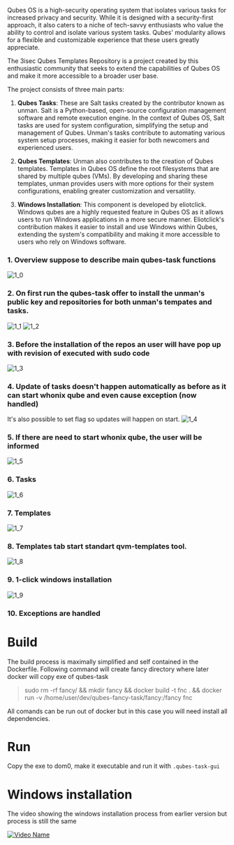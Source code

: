 Qubes OS is a high-security operating system that isolates various tasks for
increased privacy and security. While it is designed with a security-first
approach, it also caters to a niche of tech-savvy enthusiasts who value the
ability to control and isolate various system tasks. Qubes' modularity allows
for a flexible and customizable experience that these users greatly appreciate.

The 3isec Qubes Templates Repository is a project created by this enthusiastic
community that seeks to extend the capabilities of Qubes OS and make it more
accessible to a broader user base.

The project consists of three main parts:

1. **Qubes Tasks**: These are Salt tasks created by the contributor known as
unman. Salt is a Python-based, open-source configuration management software
and remote execution engine. In the context of Qubes OS, Salt tasks are used for
system configuration, simplifying the setup and management of Qubes. Unman's
tasks contribute to automating various system setup processes, making it easier
for both newcomers and experienced users.

2. **Qubes Templates**: Unman also contributes to the creation of Qubes templates.
Templates in Qubes OS define the root filesystems that are shared by multiple
qubes (VMs). By developing and sharing these templates, unman provides users
with more options for their system configurations, enabling greater customization
and versatility.

3. **Windows Installation**: This component is developed by eliotclick. Windows qubes
are a highly requested feature in Qubes OS as it allows users to run Windows
applications in a more secure manner. Eliotclick's contribution makes it easier
to install and use Windows within Qubes, extending the system's compatibility
and making it more accessible to users who rely on Windows software.



### 1. Overview suppose to describe main qubes-task functions
![1_0](https://github.com/Qubes-Enthusiasts/qubes-task/assets/5336231/c9968207-670f-49b6-8bb0-2bf4f3feeacc)

### 2. On first run the qubes-task offer to install the unman's public key and repositories for both unman's tempates and tasks.
![1_1](https://github.com/Qubes-Enthusiasts/qubes-task/assets/5336231/57865bf7-de73-475b-b0a9-bc923cec1d14)
![1_2](https://github.com/Qubes-Enthusiasts/qubes-task/assets/5336231/28bb2c0f-d67c-49fe-a959-148b33f526ed)
### 3. Before the installation of the repos an user will have pop up with revision of executed with sudo code
![1_3](https://github.com/Qubes-Enthusiasts/qubes-task/assets/5336231/b7ad8131-4fe6-449f-8398-099858f296e1)
### 4. Update of tasks doesn't happen automatically as before as it can start whonix qube and even cause exception (now handled)
It's also possible to set flag so updates will happen on start. 
![1_4](https://github.com/Qubes-Enthusiasts/qubes-task/assets/5336231/d9599410-75ed-47e4-a18d-6fb66eea4a7e)
### 5. If there are need to start whonix qube, the user will be informed
![1_5](https://github.com/Qubes-Enthusiasts/qubes-task/assets/5336231/5640d90c-4060-4c13-97ec-4b318eaf3b44)
### 6. Tasks
![1_6](https://github.com/Qubes-Enthusiasts/qubes-task/assets/5336231/a796b306-efd5-4afb-a50f-dec837e0ae9a)
### 7. Templates
![1_7](https://github.com/Qubes-Enthusiasts/qubes-task/assets/5336231/9fe6eadc-770c-4cb0-9ca2-379e039fda29)
### 8. Templates tab start standart qvm-templates tool.
![1_8](https://github.com/Qubes-Enthusiasts/qubes-task/assets/5336231/322b8ba9-7b82-47ec-86dd-e2db1d796ea6)
### 9. 1-click windows installation
![1_9](https://github.com/Qubes-Enthusiasts/qubes-task/assets/5336231/a23d15b5-f4f8-413a-9d31-687e675747f7)
### 10. Exceptions are handled

# Build 

The build process is maximally simplified and self contained in the Dockerfile. Following command will create fancy directory where later docker will copy exe of qubes-task
>sudo rm -rf fancy/ && mkdir fancy && docker build -t fnc . && docker run -v /home/user/dev/qubes-fancy-task/fancy:/fancy fnc

All comands can be run out of docker but in this case you will need install all dependencies. 

# Run

Copy the exe to dom0, make it executable and run it with `.qubes-task-gui`


# Windows installation 

The video showing the windows installation process from earlier version but process is still the same

[![Video Name](https://img.youtube.com/vi/VJEGthA1Y9Y/0.jpg)](https://www.youtube.com/watch?v=VJEGthA1Y9Y)
